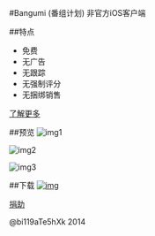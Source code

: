 #Bangumi (番组计划) 非官方iOS客户端


##特点
* 免费
* 无广告
* 无跟踪
* 无强制评分
* 无捆绑销售

[了解更多](http://chii.in/group/topic/32239)


##预览
![img1](http://a4.mzstatic.com/us/r30/Purple2/v4/8a/64/20/8a64201b-42c7-51c0-78f3-a179d91faf41/screen568x568.jpeg)

![img2](http://a5.mzstatic.com/us/r30/Purple/v4/e9/c4/1a/e9c41ace-47d9-d918-6643-33aa113f5cd6/screen568x568.jpeg)

![img3](http://a1.mzstatic.com/us/r30/Purple4/v4/0f/71/1f/0f711fc1-aa2e-feba-dcf7-23984cbbd9d1/screen568x568.jpeg)


##下载
[![img](http://blog.bi119ate5hxk.net/wp-content/uploads/2014/05/Download_on_the_App_Store_Badge_US-UK-200x59.png)](https://itunes.apple.com/us/app/fan-zu-ji-hua+/id878016314?mt=8)


[捐助](http://blog.bi119ate5hxk.net/donate/)

@bi119aTe5hXk 2014